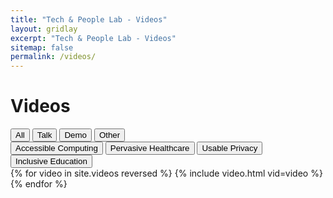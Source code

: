 ```yaml
---
title: "Tech & People Lab - Videos"
layout: gridlay
excerpt: "Tech & People Lab - Videos"
sitemap: false
permalink: /videos/
---
```


# Videos
<div class="row" style="margin-bottom: 0">
<div class="filters">
<button type="button" class="btn btn-default filterBtn filterVidType selected" id="all">All</button>
<button type="button" class="btn btn-default filterBtn filterVidType" id="talk">Talk</button>
<button type="button" class="btn btn-default filterBtn filterVidType" id="demo">Demo</button>
<button type="button" class="btn btn-default filterBtn filterVidType" id="other">Other</button>
</div>
</div>
<div class="row">
<div class="filters">
<!-- <button type="button" class="btn btn-default filterPub" id="all">All</button> -->
<button type="button" class="btn btn-default filterBtn filterVidArea" id="access">Accessible Computing</button>
<button type="button" class="btn btn-default filterBtn filterVidArea" id="health">Pervasive Healthcare</button>
<button type="button" class="btn btn-default filterBtn filterVidArea" id="usec">Usable Privacy</button>
<button type="button" class="btn btn-default filterBtn filterVidArea" id="inclusive_education">Inclusive Education</button>
</div>
</div>
<div class="row people-row videos-row">
{% for video in site.videos reversed %}
    {% include video.html vid=video %}
{% endfor %}
</div>

